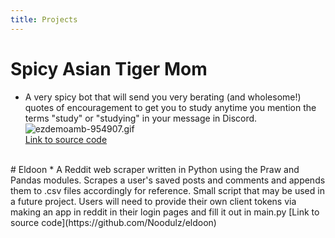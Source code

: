 ```yaml
---
title: Projects
---
```


# Spicy Asian Tiger Mom
* A very spicy bot that will send you very berating (and wholesome!) quotes of encouragement to get you to study anytime you mention the terms "study" or "studying" in your message in Discord.
![ezdemoamb-954907.gif](/uploads/ezdemoamb-954907.gif) <br/>
[Link to source code](https://github.com/Noodulz/spicy-asian-mom-discordbot)<br/>
<br/>
# Eldoon
* A Reddit web scraper written in Python using the Praw and Pandas modules. Scrapes a user's saved posts and comments and appends them to .csv files accordingly for reference. Small script that may be used in a future project. Users will need to provide their own client tokens via making an app in reddit in their login pages and fill it out in main.py
[Link to source code](https://github.com/Noodulz/eldoon)<br/>



